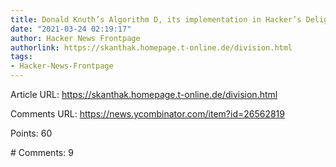 ```yaml
---
title: Donald Knuth’s Algorithm D, its implementation in Hacker’s Delight and elsewhere
date: "2021-03-24 02:19:17"
author: Hacker News Frontpage
authorlink: https://skanthak.homepage.t-online.de/division.html
tags:
- Hacker-News-Frontpage
---
```


<p>Article URL: <a href="https://skanthak.homepage.t-online.de/division.html">https://skanthak.homepage.t-online.de/division.html</a></p>
<p>Comments URL: <a href="https://news.ycombinator.com/item?id=26562819">https://news.ycombinator.com/item?id=26562819</a></p>
<p>Points: 60</p>
<p># Comments: 9</p>
